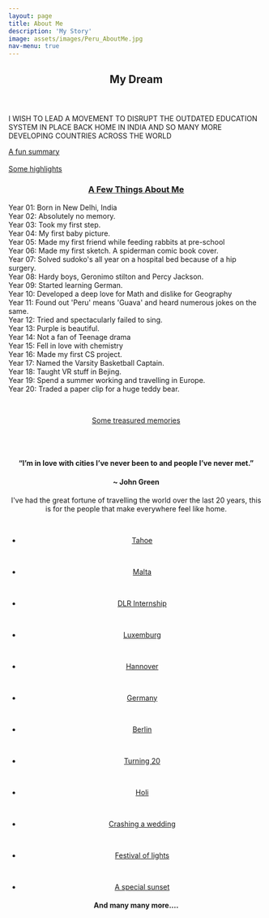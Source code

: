 ```yaml
---
layout: page
title: About Me
description: 'My Story'
image: assets/images/Peru_AboutMe.jpg
nav-menu: true
---
```


<!-- Main -->
<div id="main" class="alt">

<!-- Banner -->
<section id="banner" class="major">
<div class="inner">
    <header class="major">
        <h1>My Dream</h1>
    </header>
    <div class="content">
        <p style="text-transform: uppercase; font-size:100%;">I wish to lead a movement to disrupt the outdated education system in place back home in India and so many more developing countries across the world</p>                
    </div>
    <a href="#one" class="button next scrolly">A fun summary</a>  
    <br>
    <br>
    <a href="#two" class="button next scrolly">Some highlights</a>  
</div>
</section>


<!-- One -->
<section id="one">
	<div class="inner">

<h3 align="center"><u>A Few Things About Me</u></h3>

<p><span class="image left"><img src="assets/images/story1.jpg" alt="" /></span> 
<br>
Year 01: Born in New Delhi, India
<br>
Year 02: Absolutely no memory.
<br>
Year 03: Took my first step.
<br>
Year 04: My first baby picture.
<br>
Year 05: Made my first friend while feeding rabbits at pre-school
<br>
Year 06: Made my first sketch. A spiderman comic book cover.
<br>
Year 07: Solved sudoko's all year on a hospital bed because of a hip surgery.  
<br>
Year 08: Hardy boys, Geronimo stilton and Percy Jackson. 
<br>
Year 09: Started learning German.
<br>
Year 10: Developed a deep love for Math and dislike for Geography
<br>
Year 11: Found out 'Peru' means 'Guava' and heard numerous jokes on the same.
<br>
Year 12: Tried and spectacularly failed to sing.
<br>
Year 13: Purple is beautiful.
<br>
Year 14: Not a fan of Teenage drama
<br>
Year 15: Fell in love with chemistry
<br>
Year 16: Made my first CS project.
<br>
Year 17: Named the Varsity Basketball Captain.
<br>
Year 18: Taught VR stuff in Bejing. 
<br>
Year 19: Spend a summer working and travelling in Europe.
<br>
Year 20: Traded a paper clip for a huge teddy bear.
</p>
<br>

<p align="center"><a href="#two" class="button next scrolly">Some treasured memories</a></p>
<br>
<br>

<!-- Content -->


<h4 align="center" id="two">“I’m in love with cities I’ve never been to and people I’ve never met.” </h4>
<h4 align="center" id="two"> ~ John Green</h4>


<p align="center">I've had the great fortune of travelling the world over the last 20 years, this is for the people that make everywhere feel like home.</p>

<div class="row">
	<div class="4u 12u$(medium)">
		<img src="assets/images/tahoe.jpg" alt="" />
		<br>
		<br>
		<ul class="actions" align="center">
			<li><a href="aboutme.html" class="button">Tahoe</a></li>
		</ul>
	</div>
	<div class="4u 12u$(medium)">
		<img src="assets/images/malta.jpg" alt="" />
		<br>
		<br>
		<ul class="actions" align="center">
			<li><a href="aboutme.html" class="button">Malta</a></li>
		</ul>
	</div>
	<div class="4u$ 12u$(medium)">
		<img src="assets/images/klas.jpg" alt="" />
		<br>
		<br>
		<ul class="actions" align="center">
			<li><a href="aboutme.html" class="button">DLR Internship</a></li>
		</ul>	</div>
	<div class="4u 12u$(medium)">
		<img src="assets/images/luxemburg.jpg" alt="" />
		<br>
		<br>
		<ul class="actions" align="center">
			<li><a href="aboutme.html" class="button">Luxemburg</a></li>
		</ul>
	</div>
	<div class="4u 12u$(medium)">
		<img src="assets/images/hannover.jpg" alt="" />
		<br>
		<br>
		<ul class="actions" align="center">
			<li><a href="aboutme.html" class="button">Hannover</a></li>
		</ul>	
	</div>
	<div class="4u$ 12u$(medium)">
		<img src="assets/images/esther.jpg" alt="" />
		<br>
		<br>
		<ul class="actions" align="center">
			<li><a href="aboutme.html" class="button">Germany</a></li>
		</ul>
	</div>
		<div class="4u 12u$(medium)">
		<img src="assets/images/berlin.jpg" alt="" />
		<br>
		<br>
		<ul class="actions" align="center">
			<li><a href="aboutme.html" class="button">Berlin</a></li>
		</ul>
	</div>
	<div class="4u 12u$(medium)">
		<img src="assets/images/20bday.jpg" alt="" />		
		<br>
		<br>
		<ul class="actions" align="center">
			<li><a href="aboutme.html" class="button">Turning 20</a></li>
		</ul>
	</div>
	<div class="4u$ 12u$(medium)">
		<img src="assets/images/holi.jpg" alt="" />
		<br>
		<br>
		<ul class="actions" align="center">
			<li><a href="aboutme.html" class="button">Holi</a></li>
		</ul>
	</div>
	<div class="4u 12u$(medium)">
		<img src="assets/images/wedding.jpg" alt="" />
		<br>
		<br>
		<ul class="actions" align="center">
			<li><a href="aboutme.html" class="button">Crashing a wedding</a></li>
		</ul>
	</div>
	<div class="4u 12u$(medium)">
		<img src="assets/images/diwali.jpg" alt="" />
		<br>
		<br>
		<ul class="actions" align="center">
			<li><a href="aboutme.html" class="button">Festival of lights</a></li>
		</ul>
	</div>
	<div class="4u$ 12u$(medium)">
		<img src="assets/images/calhacks.jpg" alt="" />		
		<br>
		<br>
		<ul class="actions" align="center">
			<li><a href="aboutme.html" class="button">A special sunset</a></li>
		</ul>
	</div>

</div>

<h4 align="center" align="center">And many many more....</h4>
